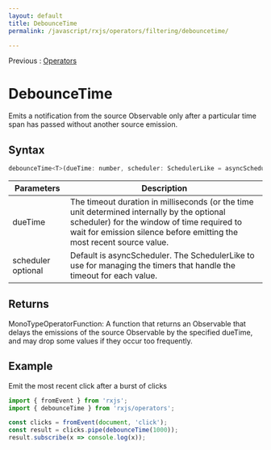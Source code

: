 ```yaml
---
layout: default
title: DebounceTime
permalink: /javascript/rxjs/operators/filtering/debouncetime/

---
```


Previous : [Operators](../../operators.md)


# DebounceTime

Emits a notification from the source Observable only after a particular time span has passed without another source emission.


## Syntax 

```javascript
debounceTime<T>(dueTime: number, scheduler: SchedulerLike = asyncScheduler): MonoTypeOperatorFunction<T>
```

| Parameters | Description |
| ---------- | ----------- |
| dueTime | The timeout duration in milliseconds (or the time unit determined internally by the optional scheduler) for the window of time required to wait for emission silence before emitting the most recent source value. |
| scheduler optional | Default is asyncScheduler. The SchedulerLike to use for managing the timers that handle the timeout for each value. |


## Returns

MonoTypeOperatorFunction<T>: A function that returns an Observable that delays the emissions of the source Observable by the specified dueTime, and may drop some values if they occur too frequently.


## Example

Emit the most recent click after a burst of clicks
```javascript
import { fromEvent } from 'rxjs';
import { debounceTime } from 'rxjs/operators';

const clicks = fromEvent(document, 'click');
const result = clicks.pipe(debounceTime(1000));
result.subscribe(x => console.log(x));
```